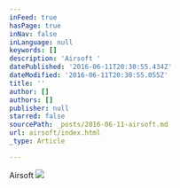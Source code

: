 ```yaml
---
inFeed: true
hasPage: true
inNav: false
inLanguage: null
keywords: []
description: 'Airsoft '
datePublished: '2016-06-11T20:30:55.434Z'
dateModified: '2016-06-11T20:30:55.055Z'
title: ''
author: []
authors: []
publisher: null
starred: false
sourcePath: _posts/2016-06-11-airsoft.md
url: airsoft/index.html
_type: Article

---
```

Airsoft ![](https://the-grid-user-content.s3-us-west-2.amazonaws.com/1054d5b3-baa5-4f02-ab1b-534f399b333b.jpg)